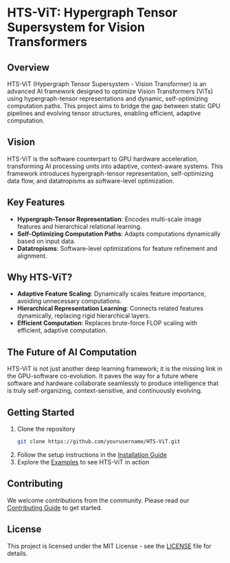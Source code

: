 # HTS-ViT: Hypergraph Tensor Supersystem for Vision Transformers

## Overview
HTS-ViT (Hypergraph Tensor Supersystem - Vision Transformer) is an advanced AI framework designed to optimize Vision Transformers (ViTs) using hypergraph-tensor representations and dynamic, self-optimizing computation paths. This project aims to bridge the gap between static GPU pipelines and evolving tensor structures, enabling efficient, adaptive computation.

## Vision
HTS-ViT is the software counterpart to GPU hardware acceleration, transforming AI processing units into adaptive, context-aware systems. This framework introduces hypergraph-tensor representation, self-optimizing data flow, and datatropisms as software-level optimization.

## Key Features
- **Hypergraph-Tensor Representation**: Encodes multi-scale image features and hierarchical relational learning.
- **Self-Optimizing Computation Paths**: Adapts computations dynamically based on input data.
- **Datatropisms**: Software-level optimizations for feature refinement and alignment.

## Why HTS-ViT?
- **Adaptive Feature Scaling**: Dynamically scales feature importance, avoiding unnecessary computations.
- **Hierarchical Representation Learning**: Connects related features dynamically, replacing rigid hierarchical layers.
- **Efficient Computation**: Replaces brute-force FLOP scaling with efficient, adaptive computation.

## The Future of AI Computation
HTS-ViT is not just another deep learning framework; it is the missing link in the GPU-software co-evolution. It paves the way for a future where software and hardware collaborate seamlessly to produce intelligence that is truly self-organizing, context-sensitive, and continuously evolving.

## Getting Started
1. Clone the repository
   ```bash
   git clone https://github.com/yourusername/HTS-ViT.git
   ```
2. Follow the setup instructions in the [Installation Guide](docs/INSTALL.md)
3. Explore the [Examples](examples) to see HTS-ViT in action

## Contributing
We welcome contributions from the community. Please read our [Contributing Guide](CONTRIBUTING.md) to get started.

## License
This project is licensed under the MIT License - see the [LICENSE](LICENSE) file for details.
